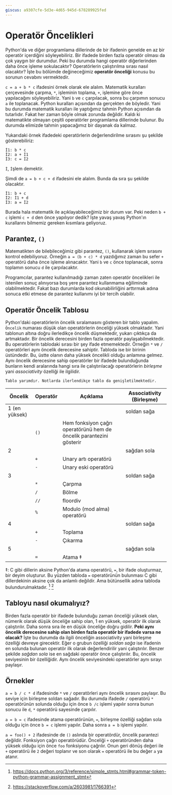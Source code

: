 ```yaml
---
giscus: a9307cfe-5d3e-4d65-945d-678289925fed
---
```


# Operatör Öncelikleri

Python'da ve diğer programlama dillerinde de bir ifadenin genelde en az bir
operatör içerdiğini söyleyebiliriz. Bir ifadede birden fazla operatör olması da
çok yaygın bir durumdur. Peki bu durumda hangi operatör diğerlerinden daha önce
işleme sokulacaktır? Operatörlerin çalıştırılma sırası nasıl olacaktır? İşte bu
bölümde değineceğimiz **operatör önceliği** konusu bu sorunun cevabını
vermektedir.

`c = a + b * c` ifadesini örnek olarak ele alalım. Matematik kuralları
çerçevesinde çarpma, `*`, işleminin toplama, `+`, işlemine göre önce
yapılacağını söyleyebiliriz. Yani `b` ve `c` çarpılacak, sonra bu çarpımın
sonucu `a` ile toplanacak. Python kuralları açısından da gerçekten de böyledir.
Yani bu durumda matematik kuralları ile yaptığımız tahmin Python açısından da
tutarlıdır. Fakat her zaman böyle olmak zorunda değildir. Kaldı ki matematikte
olmayan çeşitli operatörler programlama dillerinde bulunur. Bu durumda elimizde
tahmin yapacağımız bir dayanak da kalmaz.

Yukarıdaki örnek ifadedeki operatörlerin değerlendirilme sırasını şu şekilde
gösterebiliriz:

```text
İ1: b * c
İ2: a + İ1
İ3: c = İ2
```

`İ`, `İ`şlem demektir.

Şimdi de `a = b + c + d` ifadesini ele alalım. Bunda da sıra şu şekilde
olacaktır.

```text
İ1: b + c
İ2: İ1 + d
İ3: a = İ2
```

Burada hala matematik ile açıklayabileceğimiz bir durum var. Peki neden `b + c`
işlemi `c + d` den önce yapılıyor dedik? İşte yavaş yavaş Python'ın kurallarını
bilmemiz gereken kısımlara geliyoruz.

## Parantez, `()`

Matematikten de bilebileceğimiz gibi parantez, `()`, kullanarak işlem sırasını
kontrol edebiliyoruz. Örneğin `a = (b + c) * d` yazdığımız zaman bu sefer
`+` operatörü daha önce işleme alınacaktır. Yani `b` ve `c` önce toplanacak,
sonra toplamın sonucu `d` ile çarpılacaktır.

Programcılar, parantez kullanılmadığı zaman zaten operatör öncelikleri ile
istenilen sonuç alınıyorsa boş yere parantez kullanmama eğiliminde
olabilmektedir. Fakat bazı durumlarda kod okunabilirliğini arttırmak adına
sonuca etki etmese de parantez kullanımı iyi bir tercih olabilir.

## Operatör Öncelik Tablosu

Python'daki operatörlerin öncelik sıralamasını gösteren bir tablo yapalım.
`Öncelik` numarası düşük olan operatörlerin önceliği yüksek olmaktadır. Yani
tablonun altına doğru ilerledikçe öncelik düşmektedir, yukarı çıktıkça da
artmaktadır. Bir öncelik derecesini birden fazla operatör paylaşabilmektedir.
Bu operatörlerin tablodaki sırası bir şey ifade etmemektedir. Örneğin `*` ve
`/` operatörleri aynı öncelik derecesine sahiptir. Tabloda ise bir birinin
üstündedir. Bu, üstte olanın daha yüksek öncelikli olduğu anlamına gelmez.
Aynı öncelik derecesine sahip operatörler bir ifadede bulunduğunda bunların
kendi aralarında hangi sıra ile çalıştırılacağı operatörlerin *birleşme* yani
*associativity* özelliği ile ilgilidir.

```{todo}
Tablo yarımdır. Notlarda ilerlendikçe tablo da genişletilmektedir.
```

| Öncelik       | Operatör | Açıklama                                                            | Associativity (Birleşme) |
|---------------|----------|---------------------------------------------------------------------|--------------------------|
| 1 (en yüksek) |          |                                                                     | soldan sağa              |
|               | `()`     | Hem fonksiyon çağrı operatörünü hem de öncelik parantezini gösterir |                          |
| 2             |          |                                                                     | sağdan sola              |
|               | `+`      | Unary artı operatörü                                                |                          |
|               | `-`      | Unary eski operatörü                                                |                          |
| 3             |          |                                                                     | soldan sağa              |
|               | `*`      | Çarpma                                                              |                          |
|               | `/`      | Bölme                                                               |                          |
|               | `//`     | floordiv                                                            |                          |
|               | `%`      | Modulo (mod alma) operatörü                                         |                          |
| 4             |          |                                                                     | soldan sağa              |
|               | `+`      | Toplama                                                             |                          |
|               | `-`      | Çıkarma                                                             |                          |
| 5             |          |                                                                     | sağdan sola              |
|               | `=`      | Atama ‡                                                             |                          |

‡: C gibi dillerin aksine Python'da atama operatörü, `=`, bir ifade oluşturmaz,
bir deyim oluşturur. Bu yüzden tabloda `=` operatörünün bulunması C gibi
dillerdekinin aksine çok da anlamlı değildir. Ama bütünsellik adına tabloda
bulundurulmaktadır. [^1f] [^2f]

## Tabloyu nasıl okumalıyız?

Birden fazla operatör bir ifadede bulunduğu zaman önceliği yüksek olan, nümerik
olarak düşük önceliğe sahip olan, 1 en yüksek, operatör ilk olarak çalıştırılır.
Daha sonra sıra ile en düşük önceliğe doğru gidilir. **Peki aynı öncelik
derecesine sahip olan birden fazla operatör bir ifadede varsa ne olacak?**
İşte bu durumda da ilgili önceliğin associativity yani birleşme özelliği
devreye girecektir. Eğer o grubun özelliği *soldan sağa* ise ifadenin en solunda
bulunan operatör ilk olarak değerlendirilir yani çalıştırılır. Benzer şekilde
*sağdan sola* ise en sağdaki operatör önce çalıştırılır. Bu, öncelik seviyesinin
bir özelliğidir. Aynı öncelik seviyesindeki operatörler aynı sırayı paylaşır.

## Örnekler

`a = b / c * d` ifadesinde `*` ve `/` operatörleri aynı öncelik sırasını paylaşır.
Bu seviye için birleşme soldan sağadır. Bu durumda ifadede `/` operatörü `*`
operatörünün solunda olduğu için önce `b /c` işlemi yapılır sonra bunun sonucu
ile `d`, `*` operatörü sayesinde çarpılır.

`a = b = c` ifadesinde atama operatörünün, `=`, birleşme özelliği sağdan sola
olduğu için önce `b = c` işlemi yapılır. Daha sonra `a = b` işlemi yapılır.

`a = foo() + 2` ifadesinde de `()` aslında bir operatördür, öncelik parantezi
değildir. Fonksiyon çağrı operatörüdür. Önceliği `+` operatöründen daha yüksek
olduğu için önce `foo` fonksiyonu çağrılır. Onun geri dönüş değeri ile `+`
operatörü ile `2` değeri toplanır ve son olarak `=` operatörü ile bu değer
`a` ya atanır.

[^1f]: <https://docs.python.org/3/reference/simple_stmts.html#grammar-token-python-grammar-assignment_stmt>
[^2f]: <https://stackoverflow.com/a/2603981/1766391>
